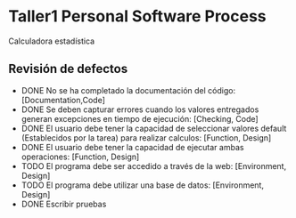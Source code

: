 # Taller1 Personal Software Process
Calculadora estadística

## Revisión de defectos

* DONE No se ha completado la documentación del código: [Documentation,Code]
* DONE Se deben capturar errores cuando los valores entregados generan excepciones en tiempo de ejecución: [Checking, Code]
* DONE El usuario debe tener la capacidad de seleccionar valores default (Establecidos por la tarea) para realizar calculos: [Function, Design]
* DONE El usuario debe tener la capacidad de ejecutar ambas operaciones: [Function, Design]
* TODO El programa debe ser accedido a través de la web: [Environment, Design]
* TODO El programa debe utilizar una base de datos: [Environment, Design]
* DONE Escribir pruebas
